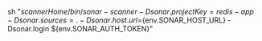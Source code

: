 sh "${scannerHome}/bin/sonar-scanner -Dsonar.projectKey=redis-app -Dsonar.sources=. -Dsonar.host.url=${env.SONAR_HOST_URL} -Dsonar.login ${env.SONAR_AUTH_TOKEN}"
